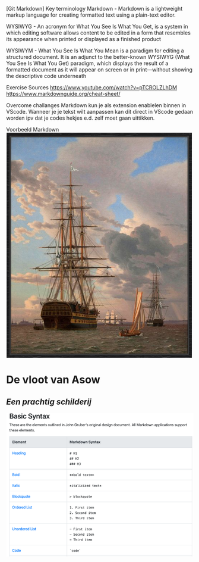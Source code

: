 [Git Markdown]
Key terminology
Markdown - Markdown is a lightweight markup language for creating formatted text using a plain-text editor.

WYSIWYG - An acronym for What You See Is What You Get, is a system in which editing software allows content to be edited in a form that resembles its appearance when printed or displayed as a finished product

WYSIWYM - What You See Is What You Mean is a paradigm for editing a structured document. It is an adjunct to the better-known WYSIWYG (What You See Is What You Get) paradigm, which displays the result of a formatted document as it will appear on screen or in print—without showing the descriptive code underneath

Exercise
Sources
https://www.youtube.com/watch?v=pTCROLZLhDM
https://www.markdownguide.org/cheat-sheet/


Overcome challanges
Markdown kun je als extension enablelen binnen in VScode. Wanneer je je tekst wilt aanpassen kan dit direct in VScode gedaan worden ipv dat je codes hekjes e.d. zelf moet gaan uittikken. 

Voorbeeld Markdown
![foto](../00_includes/SCHIP.png)

#  **De vloot van Asow**

##  *Een prachtig schilderij*

![screenshot](../00_includes/markdownsyntax.png)

